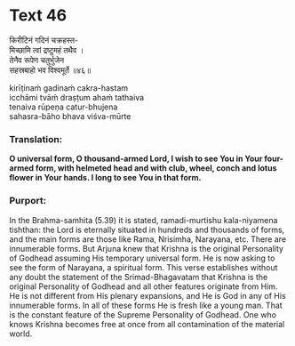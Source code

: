 # Text 46

किरीटिनं गदिनं चक्रहस्त-  
मिच्छामि त्वां द्रष्टुमहं तथैव ।  
तेनैव रूपेण चतुर्भुजेन  
सहस्रबाहो भव विश्वमूर्ते ॥४६॥

kirīṭinaḿ gadinaḿ cakra-hastam  
icchāmi tvāḿ draṣṭum ahaḿ tathaiva  
tenaiva rūpeṇa catur-bhujena  
sahasra-bāho bhava viśva-mūrte



### Translation:

**O universal form, O thousand-armed Lord, I wish to see You in Your four-armed form, with helmeted head and with club, wheel, conch and lotus flower in Your hands. I long to see You in that form.**

### Purport:

In the Brahma-samhita (5.39) it is stated, ramadi-murtishu kala-niyamena tishthan: the Lord is eternally situated in hundreds and thousands of forms, and the main forms are those like Rama, Nrisimha, Narayana, etc. There are innumerable forms. But Arjuna knew that Krishna is the original Personality of Godhead assuming His temporary universal form. He is now asking to see the form of Narayana, a spiritual form. This verse establishes without any doubt the statement of the Srimad-Bhagavatam that Krishna is the original Personality of Godhead and all other features originate from Him. He is not different from His plenary expansions, and He is God in any of His innumerable forms. In all of these forms He is fresh like a young man. That is the constant feature of the Supreme Personality of Godhead. One who knows Krishna becomes free at once from all contamination of the material world.